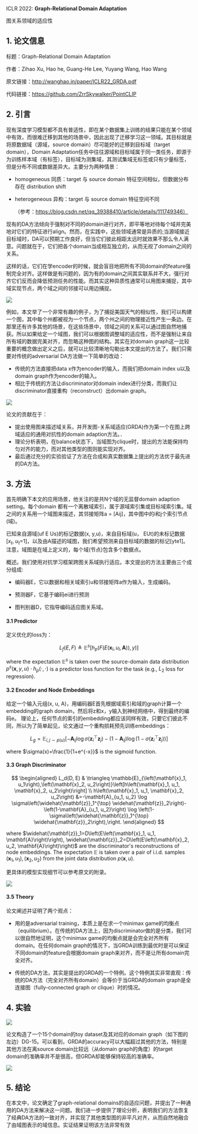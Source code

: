 ICLR 2022: **Graph-Relational Domain Adaptation**

图关系领域的适应性

## 1. 论文信息

标题：Graph-Relational Domain Adaptation

作者：Zihao Xu, Hao he, Guang-He Lee, Yuyang Wang, Hao Wang

原文链接：http://wanghao.in/paper/ICLR22_GRDA.pdf

代码链接：https://github.com/ZrrSkywalker/PointCLIP

## 2. 引言

现有深度学习模型都不具有普适性，即在某个数据集上训练的结果只能在某个领域中有效，而很难迁移到其他的场景中，因此出现了迁移学习这一领域。其目标就是将原数据域（源域，source domain）尽可能好的迁移到目标域（target domain），Domain Adaptation任务中往往源域和目标域属于同一类任务，即源于为训练样本域（有标签），目标域为测集域，其测试集域无标签或只有少量标签，但是分布不同或数据差异大。主要分为两种情景：

- homogeneous 同质：target 与 source domain 特征空间相似，但数据分布存在 distribution shift

- heterogeneous 异构：target 与 source domain 特征空间不同

  （参考：https://blog.csdn.net/qq_39388410/article/details/111749346）

现有的DA方法倾向于强制对不同的domain进行对齐，即平等地对待每个域并完美地对它们的特征进行align。然而，在实践中，这些领域通常是异质的;当源域接近目标域时，DA可以预期工作良好，但当它们彼此相距太远时就效果不那么令人满意。问题就在于，它们把各个domain当成相互独立的，从而无视了domain之间的关系。

这样的话，它们在学encoder的时候，就会盲目地把所有不同domain的feature强制完全对齐。这样做是有问题的，因为有的domain之间其实联系并不大，强行对齐它们反而会降低预测任务的性能。而其实这种异质性通常可以用图来捕捉，其中域实现节点，两个域之间的邻接可以用边捕捉。

![](https://img-blog.csdnimg.cn/e7e5432266dc459488a7d2977d0245b6.png)

例如，本文举了一个非常有趣的例子，为了捕捉美国天气的相似性，我们可以构建一个图，其中每个州都被视为一个节点，两个州之间的物理接近性产生一条边。在那里还有许多其他的场景，在这些场景中，领域之间的关系可以通过图自然地捕获。所以如果给定一个域图，我们可以根据图调整域的适应性，而不是强制让来自所有域的数据完美对齐，而忽略这种图的结构。其实在对domain graph这一比较重要的概念做出定义之后，就可以比较清晰地勾勒出本文提出的方法了。我们只需要对传统的adversarial DA方法做一下简单的改动：

- 传统的方法直接把data x作为encoder的输入，而我们把domain index u以及domain graph作为encoder的输入。
- 相比于传统的方法让discriminator对domain index进行分类，而我们让discriminator直接重构（reconstruct）出domain graph。

![](https://img-blog.csdnimg.cn/53eb363f658e4218bcd66aa4755d7606.png)

论文的贡献在于：

- 提出使用图来描述域关系，并开发图-关系域适应(GRDA)作为第一个在图上跨域适应的通用对抗性的domain adaption方法。．
- 理论分析表明，在balance状态下，当域图为clique时，提出的方法能保持均匀对齐的能力，而对其他类型的图则能实现对齐。
- 最后通过充分的实验验证了方法在合成和真实数据集上提出的方法优于最先进的DA方法。

## 3. 方法

首先明确下本文的应用场景，他关注的是共N个域的无监督domain adaption setting。每个domain 都有一个离散域索引，属于源域索引集或目标域索引集。域之间的关系用一个域图来描述，其邻接矩阵a = [Aij]，其中图中的i和j个索引节点(域)。

已知来自源域(uf E Us)的标记数据(x, y,u)，来自目标域(u， EUt)的未标记数据[$x_t$, $u_t$=1]，以及由A描述的域图，我们希望预测来自目标域的数据的标记[yte1]。注意，域图是在域上定义的，每个域(节点)包含多个数据点。

概述。我们使用对抗学习框架跨图关系域执行适应。本文提出的方法主要由三个成分组成:

- 编码器E，它以数据和相关域索引u和邻接矩阵a作为输入，生成编码。

- 预测器F，它基于编码ei进行预测
- 图判别器D，它指导编码适应图关系域。

#### 3.1 Predictor

定义优化的loss为：

$$
L_f(E, F) \triangleq \mathbb{E}^s\left[h_p\left(F\left(E\left(\mathbf{x}_l, u_l, \mathbf{A}\right)\right), y\right)\right]
$$

where the expectation $\mathbb{E}^s$ is taken over the source-domain data distribution $p^s(\mathbf{x}, y, u) \cdot h_p(\cdot, \cdot)$ is a predictor loss function for the task (e.g., $L_2$ loss for regression).

#### 3.2 Encoder and Node Embeddings

给定一个输入元组(x, u, A)，用编码器E首先根据域索引和域的graph计算一个embedding的graph domain，然后将z和x，y输入到神经网络中，得到最终的编码e。 理论上，任何节点的索引的embedding都应该同样有效，只要它们彼此不同，所以为了简单起见，论文通过一个重构损耗预先训练embeddings：

$$
L_g=\mathbb{E}_{i, j \sim p(u)}\left[-\mathbf{A}_{i j} \log \sigma\left(\mathbf{z}_i^{\top} \mathbf{z}_j\right)-\left(1-\mathbf{A}_{i j}\right) \log \left(1-\sigma\left(\mathbf{z}_i^{\top} \mathbf{z}_j\right)\right)\right]
$$

where $\sigma(x)=\frac{1}{1+e^{-x}}$ is the sigmoid function. 

#### 3.3 Graph Discriminator

$$
\begin{aligned}
L_d(D, E) & \triangleq \mathbb{E}_{\left(\mathbf{x}_1, u_1\right),\left(\mathbf{x}_2, u_2\right)}\left[h\left(\mathbf{x}_1, u_1, \mathbf{x}_2, u_2\right)\right] \\
h\left(\mathbf{x}_1, u_1, \mathbf{x}_2, u_2\right) &=-\mathbf{A}_{u_1, u_2} \log \sigma\left(\widehat{\mathbf{z}}_1^{\top} \widehat{\mathbf{z}}_2\right)-\left(1-\mathbf{A}_{u_1, u_2}\right) \log \left(1-\sigma\left(\widehat{\mathbf{z}}_1^{\top} \widehat{\mathbf{z}}_2\right),\right.
\end{aligned}
$$

where $\widehat{\mathbf{z}}_1=D\left(E\left(\mathbf{x}_1, u_1, \mathbf{A}\right)\right), \widehat{\mathbf{z}}_2=D\left(E\left(\mathbf{x}_2, u_2, \mathbf{A}\right)\right)$ are the discriminator's reconstructions of node embeddings. The expectation $\mathbb{E}$ is taken over a pair of i.i.d. samples $\left(\mathbf{x}_1, u_1\right),\left(\mathbf{x}_2, u_2\right)$ from the joint data distribution $p(\mathbf{x}, u)$.

更具体的模型实现细节可以参考原文的附录。

![](https://img-blog.csdnimg.cn/e76c329dc7ad41c0b6c9cf378970b102.png)

#### 3.5 Theory

论文阐述并证明了两个观点：

- 用的是adversarial training，本质上是在求一个minimax game的均衡点（equilibrium）。在传统的DA方法上，因为discriminator做的是分类，我们可以很自然地证明，这个minimax game的均衡点就是会完全对齐所有domain。在任何domain graph的情况下，当GRDA训练到最优时是可以保证不同domain的feature会根据domain graph来对齐，而不是让所有domain完全对齐。

- 传统的DA方法，其实是提出的GRDA的一个特例。这个特例其实非常直观：传统的DA方法（完全对齐所有domain）会等价于当GRDA的domain graph是全连接图（fully-connected graph or clique）时的情况。

## 4. 实验

![](https://img-blog.csdnimg.cn/5affb98686094391ae68023d53f1e8be.png)

论文构造了一个15个domain的toy dataset及其对应的domain graph（如下图的左边）DG-15。可以看到，GRDA的accuracy可以大幅超过其他的方法，特别是其他方法在离source domain比较远（从domain graph的角度）的target domain的准确率并不是很高，但GRDA却能够保持较高的准确率。

![](https://img-blog.csdnimg.cn/c1c70b6d28564f81adbdbd01a64ec8b8.png)

## 5. 结论

在本文中，论文确定了graph-relational domains的自适应问题，并提出了一种通用的DA方法来解决这一问题。我们进一步提供了理论分析，表明我们的方法恢复了经典DA方法的一致对齐，并实现了其他类型图的非平凡对齐，从而自然地融合了由域图表示的域信息。实证结果证明该方法非常有效
